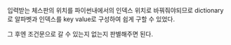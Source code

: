 입력받는 체스판의 위치를 파이썬내에서의 인덱스 위치로 바꿔줘야되므로
dictionary 로 알파벳과 인덱스를 key value로 구성하여 쉽게 구할 수 있었다.

그 후엔 조건문으로 갈 수 있는지 없는지 판별해주면 된다.
